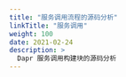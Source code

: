 ```yaml
---
title: "服务调用流程的源码分析"
linkTitle: "服务调用"
weight: 100
date: 2021-02-24
description: >
  Dapr 服务调用构建块的源码分析
---
```




